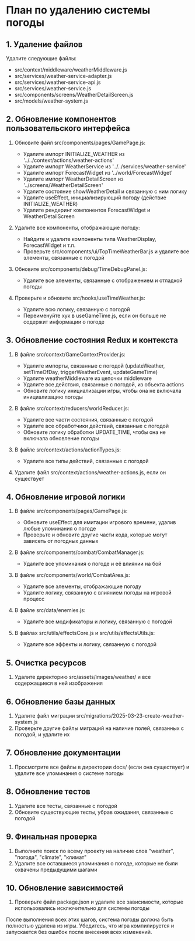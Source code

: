 # План по удалению системы погоды

## 1. Удаление файлов

Удалите следующие файлы:

- src/context/middleware/weatherMiddleware.js
- src/services/weather-service-adapter.js
- src/services/weather-service-api.js
- src/services/weather-service.js
- src/components/screens/WeatherDetailScreen.js
- src/models/weather-system.js

## 2. Обновление компонентов пользовательского интерфейса

1. Обновите файл src/components/pages/GamePage.js:
   - Удалите импорт INITIALIZE_WEATHER из '../../context/actions/weather-actions'
   - Удалите импорт WeatherService из '../../services/weather-service'
   - Удалите импорт ForecastWidget из '../world/ForecastWidget'
   - Удалите импорт WeatherDetailScreen из '../screens/WeatherDetailScreen'
   - Удалите состояние showWeatherDetail и связанную с ним логику
   - Удалите useEffect, инициализирующий погоду (действие INITIALIZE_WEATHER)
   - Удалите рендеринг компонентов ForecastWidget и WeatherDetailScreen

2. Удалите все компоненты, отображающие погоду:
   - Найдите и удалите компоненты типа WeatherDisplay, ForecastWidget и т.п.
   - Проверьте src/components/ui/TopTimeWeatherBar.js и удалите все элементы, связанные с погодой

3. Обновите src/components/debug/TimeDebugPanel.js:
   - Удалите все элементы, связанные с отображением и отладкой погоды

4. Проверьте и обновите src/hooks/useTimeWeather.js:
   - Удалите всю логику, связанную с погодой
   - Переименуйте хук в useGameTime.js, если он больше не содержит информации о погоде

## 3. Обновление состояния Redux и контекста

1. В файле src/context/GameContextProvider.js:
   - Удалите импорты, связанные с погодой (updateWeather, setTimeOfDay, triggerWeatherEvent, updateGameTime)
   - Удалите weatherMiddleware из цепочки middleware
   - Удалите все действия, связанные с погодой, из объекта actions
   - Обновите логику инициализации игры, чтобы она не включала инициализацию погоды

2. В файле src/context/reducers/worldReducer.js:
   - Удалите все части состояния, связанные с погодой
   - Удалите все обработчики действий, связанные с погодой
   - Обновите логику обработки UPDATE_TIME, чтобы она не включала обновление погоды

3. В файле src/context/actions/actionTypes.js:
   - Удалите все типы действий, связанные с погодой

4. Удалите файл src/context/actions/weather-actions.js, если он существует

## 4. Обновление игровой логики

1. В файле src/components/pages/GamePage.js:
   - Обновите useEffect для имитации игрового времени, удалив любые упоминания о погоде
   - Проверьте и обновите другие части кода, которые могут зависеть от погодных данных

2. В файле src/components/combat/CombatManager.js:
   - Удалите все упоминания о погоде и её влиянии на бой

3. В файле src/components/world/CombatArea.js:
   - Удалите все элементы, отображающие погоду
   - Удалите логику, связанную с влиянием погоды на игровой процесс

4. В файле src/data/enemies.js:
   - Удалите все модификаторы и логику, связанную с погодой

5. В файлах src/utils/effectsCore.js и src/utils/effectsUtils.js:
   - Удалите все эффекты и логику, связанную с погодой

## 5. Очистка ресурсов

1. Удалите директорию src/assets/images/weather/ и все содержащиеся в ней изображения

## 6. Обновление базы данных

1. Удалите файл миграции src/migrations/2025-03-23-create-weather-system.js
2. Проверьте другие файлы миграций на наличие полей, связанных с погодой, и удалите их

## 7. Обновление документации

1. Просмотрите все файлы в директории docs/ (если она существует) и удалите все упоминания о системе погоды

## 8. Обновление тестов

1. Удалите все тесты, связанные с погодой
2. Обновите существующие тесты, убрав ожидания, связанные с погодой

## 9. Финальная проверка

1. Выполните поиск по всему проекту на наличие слов "weather", "погода", "climate", "климат"
2. Удалите все оставшиеся упоминания о погоде, которые не были охвачены предыдущими шагами

## 10. Обновление зависимостей

1. Проверьте файл package.json и удалите все зависимости, которые использовались исключительно для системы погоды

После выполнения всех этих шагов, система погоды должна быть полностью удалена из игры. Убедитесь, что игра компилируется и запускается без ошибок после внесения всех изменений.